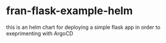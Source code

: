 # fran-flask-example-helm

this is an helm chart for deploying a simple flask app in order to exeprimenting with ArgoCD